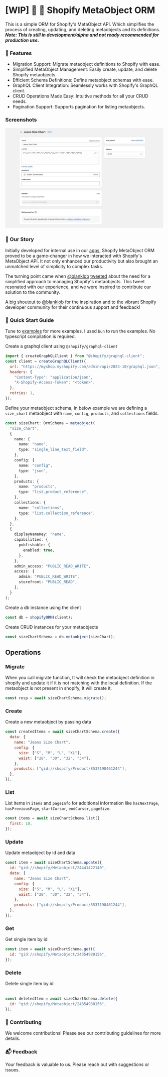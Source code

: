 # [WIP] 🚧 🚀 Shopify MetaObject ORM
This is a simple ORM for Shopify's MetaObject API. Which simplifies the process of creating, updating, and deleting metaobjects and its definitions.
**_Note: This is still in development/alpha and not ready recommended for production use._**

### 🌟 Features
- Migration Support: Migrate metaobject definitions to Shopify with ease.
- Simplified MetaObject Management: Easily create, update, and delete Shopify metaobjects.
- Efficient Schema Definitions: Define metaobject schemas with ease.
- GraphQL Client Integration: Seamlessly works with Shopify's GraphQL client.
- CRUD Operations Made Easy: Intuitive methods for all your CRUD needs.
- Pagination Support: Supports pagination for listing metaobjects.

### Screenshots

![image](./screenshots/meta-object.png)


### 📖 Our Story
Initially developed for internal use in our [apps](https://apps.shopify.com/partners/appzola), Shopify MetaObject ORM proved to be a game-changer in how we interacted with Shopify's MetaObject API. It not only enhanced our productivity but also brought an unmatched level of simplicity to complex tasks.

The turning point came when [@blanklob](https://twitter.com/blanklob) [tweeted](https://twitter.com/blanklob/status/1729901729175515273) about the need for a simplified approach to managing Shopify's metaobjects. This tweet resonated with our experience, and we were inspired to contribute our solution to the community.

A big shoutout to [@blanklob](https://twitter.com/blanklob)  for the inspiration and to the vibrant Shopify developer community for their continuous support and feedback!



<!-- ### 📦 Installation

```bash
npm i shopify-orm
``` -->

### 🚀 Quick Start Guide

Tune to [examples](./examples) for more examples. 
I used `bun` to run the examples. No typescript compilation is required.


Create a graphql client using `@shopify/graphql-client`

```js
import { createGraphQLClient } from "@shopify/graphql-client";
const client = createGraphQLClient({
  url: "https://myshop.myshopify.com/admin/api/2023-10/graphql.json",
  headers: {
    "Content-Type": "application/json",
    "X-Shopify-Access-Token": "<token>",
  },
  retries: 1,
});
```

Define your metaobject schema, In below example we are defining a `size_chart` metaobject with `name`, `config`, `products`, and `collections` fields.

```ts
const sizeChart: OrmSchema = metaobject(
  "size_chart",
  {
    name: {
      name: "name",
      type: "single_line_text_field",
    },
    config: {
      name: "config",
      type: "json",
    },
    products: {
      name: "products",
      type: "list.product_reference",
    },
    collections: {
      name: "collections",
      type: "list.collection_reference",
    },
  },
  {
    displayNameKey: "name",
    capabilities: {
      publishable: {
        enabled: true,
      },
    },
    admin_access: "PUBLIC_READ_WRITE",
    access: {
      admin: "PUBLIC_READ_WRITE",
      storefront: "PUBLIC_READ",
    },
  }
);
```

Create a db instance using the client

```ts
const db = shopifyORM(client);
```

Create CRUD instances for your metaobjects

```ts
const sizeChartSchema = db.metaobject(sizeChart);
```

## Operations

### Migrate

When you call migrate function, It will check the metaobject definition in shopify and update it if it is not matching with the local definition. If the metaobject is not present in shopify, It will create it.

```ts
const resp = await sizeChartSchema.migrate();
```

### Create
Create a new metaobject by passing data
```js
const createdItems = await sizeChartSchema.create({
  data: {
    name: "Jeans Size Chart",
    config: {
      size: ["S", "M", "L", "XL"],
      waist: ["28", "30", "32", "34"],
    },
    products: ["gid://shopify/Product/8537198461244"],
  },
});
```

### List

List items in `items` and `pageInfo` for additional information like `hasNextPage`, `hasPreviousPage`, `startCursor`, `endCursor`, `pageSize`.

```js
const items = await sizeChartSchema.list({
  first: 10,
});
```

### Update
Update metaobject by id and data
```js
const item = await sizeChartSchema.update({
  id: "gid://shopify/Metaobject/24441422140",
  data: {
    name: "Jeans Size Chart",
    config: {
      size: ["S", "M", "L", "XL"],
      waist: ["28", "30", "32", "34"],
    },
    products: ["gid://shopify/Product/8537198461244"],
  },
});
```

### Get
Get single item by id
```js
const item = await sizeChartSchema.get({
  id: "gid://shopify/Metaobject/24354980156",
});
```

### Delete
Delete single item by id
```js

const deletedItem = await sizeChartSchema.delete({
  id: "gid://shopify/Metaobject/24354980156",
});
```

### 👥 Contributing
We welcome contributions! Please see our contributing guidelines for more details.

### 📬 Feedback
Your feedback is valuable to us. Please reach out with suggestions or issues.

